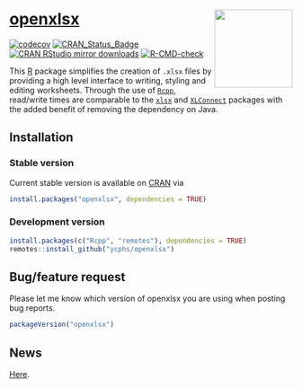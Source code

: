 [openxlsx](https://ycphs.github.io/openxlsx/) <img src="img/badge.png" align="right" height="139" />
========


[![codecov](https://codecov.io/gh/ycphs/openxlsx/branch/master/graph/badge.svg)](https://app.codecov.io/gh/ycphs/openxlsx)
[![CRAN_Status_Badge](https://www.r-pkg.org/badges/version/openxlsx)](https://cran.r-project.org/package=openxlsx)
[![CRAN RStudio mirror downloads](https://cranlogs.r-pkg.org/badges/openxlsx)](https://cran.r-project.org/package=openxlsx)
[![R-CMD-check](https://github.com/ycphs/openxlsx/actions/workflows/R-CMD-check.yaml/badge.svg?branch=master)](https://github.com/ycphs/openxlsx/actions/workflows/R-CMD-check.yaml)


 
 
This [R](https://www.R-project.org/) package simplifies the creation of `.xlsx` files by providing 
a high level interface to writing, styling and editing worksheets. Through the use of [`Rcpp`](https://CRAN.R-project.org/package=Rcpp), read/write times are comparable to the [`xlsx`](https://CRAN.R-project.org/package=xlsx) and
[`XLConnect`](https://CRAN.R-project.org/package=XLConnect) packages with the added benefit of removing the dependency on
Java. 

## Installation

### Stable version

Current stable version is available on [CRAN](https://CRAN.R-project.org/) via

```R
install.packages("openxlsx", dependencies = TRUE)
```

### Development version
```R
install.packages(c("Rcpp", "remotes"), dependencies = TRUE)
remotes::install_github("ycphs/openxlsx")
```

## Bug/feature request
Please let me know which version of openxlsx you are using when posting bug reports.
```R
packageVersion("openxlsx")
```

## News
[Here](https://raw.githubusercontent.com/ycphs/openxlsx/master/NEWS.md). 

